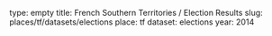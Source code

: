 type: empty
title: French Southern Territories / Election Results
slug: places/tf/datasets/elections
place: tf
dataset: elections
year: 2014
